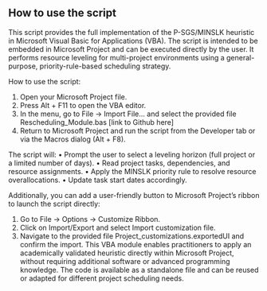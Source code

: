 ## How to use the script  

This script provides the full implementation of the P-SGS/MINSLK heuristic in Microsoft Visual Basic for Applications (VBA). The script is intended to be embedded in Microsoft Project and can be executed directly by the user. It performs resource leveling for multi-project environments using a general-purpose, priority-rule-based scheduling strategy.  

How to use the script:
1.	Open your Microsoft Project file.
2.	Press Alt + F11 to open the VBA editor.
3.	In the menu, go to File → Import File… and select the provided file Rescheduling_Module.bas [link to Github here]
4.	Return to Microsoft Project and run the script from the Developer tab or via the Macros dialog (Alt + F8).
   
The script will:
•	Prompt the user to select a leveling horizon (full project or a limited number of days).
•	Read project tasks, dependencies, and resource assignments.
•	Apply the MINSLK priority rule to resolve resource overallocations.
•	Update task start dates accordingly.  

Additionally, you can add a user-friendly button to Microsoft Project’s ribbon to launch the script directly:
1.	Go to File → Options → Customize Ribbon.
2.	Click on Import/Export and select Import customization file.
3.	Navigate to the provided file Project_customizations.exportedUI and confirm the import.
This VBA module enables practitioners to apply an academically validated heuristic directly within Microsoft Project, without requiring additional software or advanced programming knowledge.
The code is available as a standalone file and can be reused or adapted for different project scheduling needs.
